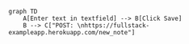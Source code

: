 <!-- This mermaid diagram is for Exercise 0.4 -->
```mermaid
graph TD
    A[Enter text in textfield] --> B[Click Save]
    B --> C["POST: \nhttps://fullstack-exampleapp.herokuapp.com/new_note"]